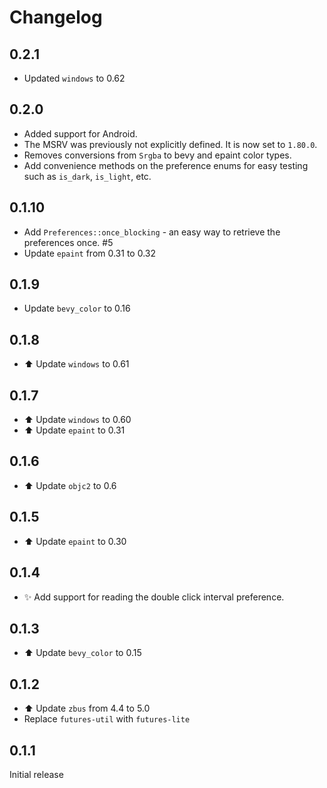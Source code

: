 # Changelog
## 0.2.1
* Updated `windows` to 0.62

## 0.2.0
* Added support for Android.
* The MSRV was previously not explicitly defined.
  It is now set to `1.80.0`.
* Removes conversions from `Srgba` to bevy and epaint color types.
* Add convenience methods on the preference enums
  for easy testing such as `is_dark`, `is_light`, etc.

## 0.1.10
* Add `Preferences::once_blocking` - an easy way to retrieve the preferences once. #5
* Update `epaint` from 0.31 to 0.32

## 0.1.9
* Update `bevy_color` to 0.16

## 0.1.8
* ⬆️ Update `windows` to 0.61

## 0.1.7
* ⬆️  Update `windows` to 0.60
* ⬆️  Update `epaint` to 0.31

## 0.1.6
* ⬆️  Update `objc2` to 0.6

## 0.1.5
* ⬆️  Update `epaint` to 0.30

## 0.1.4
* ✨ Add support for reading the double click interval preference.

## 0.1.3
* ⬆️  Update `bevy_color` to 0.15

## 0.1.2
* ⬆️  Update `zbus` from 4.4 to 5.0
* Replace `futures-util` with `futures-lite`

## 0.1.1
Initial release
